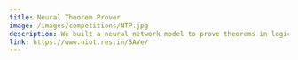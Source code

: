 ```yaml
---
title: Neural Theorem Prover
image: /images/competitions/NTP.jpg
description: We built a neural network model to prove theorems in logical forms. Particularly, the model receives a set of axioms (premises) and a theorem to prove (goal). The model needs to select multiple axioms from the axiom list that could prove the goal theorem. We reframe it as a sequence to sequence learning problem, and use double recurrent neural networks to encode the theorem and output a sequence of axioms.
link: https://www.niot.res.in/SAVe/
---
```

